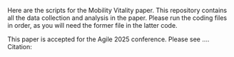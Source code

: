  Here are the scripts for the Mobility Vitality paper. This repository contains all the data collection and analysis in the paper. Please run the coding files in order, as you will need the former file in the latter code.

 This paper is accepted for the Agile 2025 conference. 
 Please see ....
 Citation:
